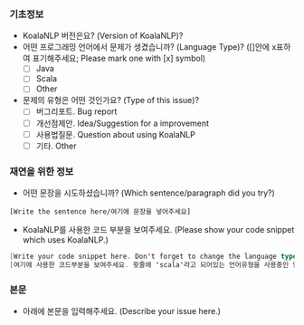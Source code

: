 ### 기초정보
- KoalaNLP 버전은요? (Version of KoalaNLP)? 
- 어떤 프로그래밍 언어에서 문제가 생겼습니까? (Language Type)? ([]안에 x표하여 표기해주세요; Please mark one with [x] symbol)
  - [ ] Java
  - [ ] Scala
  - [ ] Other
- 문제의 유형은 어떤 것인가요? (Type of this issue)?
  - [ ] 버그리포트. Bug report
  - [ ] 개선점제안. Idea/Suggestion for a improvement
  - [ ] 사용법질문. Question about using KoalaNLP
  - [ ] 기타. Other

### 재연을 위한 정보
- 어떤 문장을 시도하셨습니까? (Which sentence/paragraph did you try?)
```text
[Write the sentence here/여기에 문장을 넣어주세요]
```
- KoalaNLP를 사용한 코드 부분을 보여주세요. (Please show your code snippet which uses KoalaNLP.)
```scala
[Write your code snippet here. Don't forget to change the language type at the above line, 'scala'.]
[여기에 사용한 코드부분을 보여주세요. 윗줄에 'scala'라고 되어있는 언어유형을 사용중인 언어로 바꾸는것을 권합니다.]
```

### 본문
- 아래에 본문을 입력해주세요. (Describe your issue here.)
